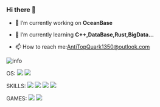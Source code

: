 ### Hi there 👋

<!--
**AntiTopQuark/AntiTopQuark** is a ✨ _special_ ✨ repository because its `README.md` (this file) appears on your GitHub profile.

Here are some ideas to get you started:

-->

- 🔭 I’m currently working on **OceanBase**

- 🌱 I’m currently learning **C++,DataBase,Rust,BigData...**
- 📫 How to reach me:AntiTopQuark1350@outlook.com

![info](https://github-readme-stats.vercel.app/api?username=AntiTopQuark&show_icons=true&count_private=true&hide=prs&theme=default_repocard)



OS:
[![](https://img.shields.io/badge/OS-deepin-33aadd?style=flat-square&logo=deepin&logoColor=007cff)](https://www.deepin.org/zh/)  [![](https://img.shields.io/badge/Redmi-K40-f5010c?style=flat-square&logo=xiaomi&logoColor=fa6709)](https://xiaomi.cn/)

SKILLS:
[![](https://img.shields.io/badge/-Java-007396?style=flat-square&logo=java&logoColor=ffffff)](https://reactjs.org/) [![](https://img.shields.io/badge/-C++-ffffff?style=flat-square&logo=cplusplus&logoColor=00599c)](https://reactjs.org/) [![](https://img.shields.io/badge/-Python-00796?style=flat-square&logo=python&logoColor=3776ab)](https://reactjs.org/)  [![](https://img.shields.io/badge/-Rust-007396?style=flat-square&logo=rust&logoColor=000000)](https://reactjs.org/)

GAMES:
![](https://img.shields.io/badge/-Nintendo%20Switch-e60012?style=flat-square&logo=nintendo%20switch&logoColor=ffffff)  ![](https://img.shields.io/badge/Steam-171a21?style=flat-square&logo=steam&logoColor=ffffff)
